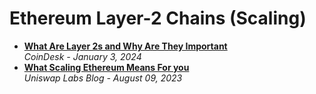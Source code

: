 # Ethereum Layer-2 Chains (Scaling)

- [**What Are Layer 2s and Why Are They Important**](https://www.coindesk.com/learn/what-are-layer-2s/)
  <br/>_CoinDesk - January 3, 2024_
- [**What Scaling Ethereum Means For you**](https://blog.uniswap.org/uniswap-scaling-summer)
  <br/>_Uniswap Labs Blog - August 09, 2023_
